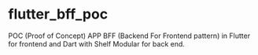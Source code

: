 # flutter_bff_poc

 POC (Proof of Concept) APP BFF (Backend For Frontend pattern) in Flutter for frontend and Dart with Shelf Modular for back end.
